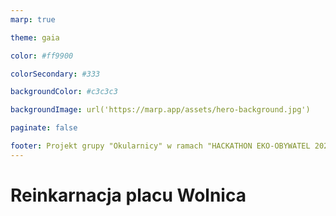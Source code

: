 ```yaml
---
marp: true

theme: gaia

color: #ff9900

colorSecondary: #333

backgroundColor: #c3c3c3

backgroundImage: url('https://marp.app/assets/hero-background.jpg')

paginate: false

footer: Projekt grupy "Okularnicy" w ramach "HACKATHON EKO-OBYWATEL 2021 | ASOS"
---
```

# Reinkarnacja placu Wolnica






